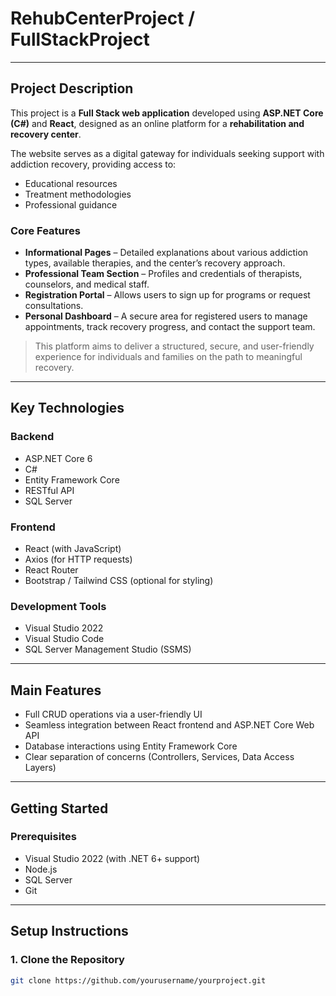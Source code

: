 # **RehubCenterProject / FullStackProject**

---

## **Project Description**

This project is a **Full Stack web application** developed using **ASP.NET Core (C#)** and **React**, designed as an online platform for a **rehabilitation and recovery center**.

The website serves as a digital gateway for individuals seeking support with addiction recovery, providing access to:

- Educational resources  
- Treatment methodologies  
- Professional guidance  

### **Core Features**

- **Informational Pages** – Detailed explanations about various addiction types, available therapies, and the center’s recovery approach.  
- **Professional Team Section** – Profiles and credentials of therapists, counselors, and medical staff.  
- **Registration Portal** – Allows users to sign up for programs or request consultations.  
- **Personal Dashboard** – A secure area for registered users to manage appointments, track recovery progress, and contact the support team.

> This platform aims to deliver a structured, secure, and user-friendly experience for individuals and families on the path to meaningful recovery.

---

## **Key Technologies**

### **Backend**

- ASP.NET Core 6  
- C#  
- Entity Framework Core  
- RESTful API  
- SQL Server  

### **Frontend**

- React (with JavaScript)  
- Axios (for HTTP requests)  
- React Router  
- Bootstrap / Tailwind CSS (optional for styling)  

### **Development Tools**

- Visual Studio 2022  
- Visual Studio Code  
- SQL Server Management Studio (SSMS)  

---

## **Main Features**

- Full CRUD operations via a user-friendly UI  
- Seamless integration between React frontend and ASP.NET Core Web API  
- Database interactions using Entity Framework Core  
- Clear separation of concerns (Controllers, Services, Data Access Layers)  

---

## **Getting Started**

### **Prerequisites**

- Visual Studio 2022 (with .NET 6+ support)  
- Node.js  
- SQL Server  
- Git  

---

## **Setup Instructions**

### **1. Clone the Repository**

```bash
git clone https://github.com/yourusername/yourproject.git

